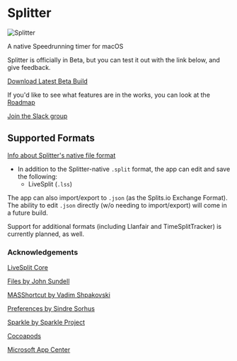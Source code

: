 # Splitter

![Splitter](https://mberk.com/splitter.png)

A native Speedrunning timer for macOS

Splitter is officially in Beta, but you can test it out with the link below, and give feedback.

[Download Latest Beta Build](https://install.appcenter.ms/users/mjosephberk/apps/splittertest/distribution_groups/public%20beta)

If you'd like to see what features are in the works, you can look at the [Roadmap](https://github.com/MichaelJBerk/Splitter/wiki/Roadmap)

[Join the Slack group](https://join.slack.com/t/splitter-app/shared_invite/enQtOTQ4OTg3OTg3NTQwLTNlMjAyZjZlNzgzNzhkNTMwOTA2MjZkODNlMzM3ZDYwZjY1YTc2ODljZWQzMzJjYjAzOWEwNzU0MWFmODQ3NjM)

## Supported Formats

[Info about Splitter's native file format](https://github.com/MichaelJBerk/Splitter/wiki/.Split-Format)

- In addition to the Splitter-native `.split` format, the app can edit and save the following:
	- LiveSplit (`.lss`)

The app can also import/export to `.json` (as the Splits.io Exchange Format). The ability to edit `.json` directly (w/o needing to import/export) will come in a future build.

Support for additional formats (including Llanfair and TimeSplitTracker) is currently planned, as well. 


### Acknowledgements
[LiveSplit Core](https://github.com/LiveSplit/livesplit-core)

[Files by John Sundell](https://github.com/JohnSundell/Files)

[MASShortcut by Vadim Shpakovski](https://github.com/shpakovski/MASShortcut)

[Preferences by Sindre Sorhus](https://github.com/sindresorhus/Preferences) 

[Sparkle by Sparkle Project](https://github.com/sparkle-project/Sparkle)

[Cocoapods](https://cocoapods.org)

[Microsoft App Center](https://appcenter.ms)